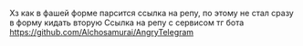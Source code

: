 Хз как в фашей форме парсится ссылка на репу, по этому не стал сразу в форму кидать вторую 
Ссылка на репу с сервисом тг бота https://github.com/Alchosamurai/AngryTelegram
